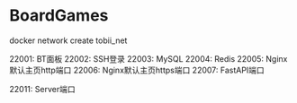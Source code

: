 # BoardGames

docker network create tobii_net

22001: BT面板
22002: SSH登录
22003: MySQL
22004: Redis
22005: Nginx默认主页http端口
22006: Nginx默认主页https端口
22007: FastAPI端口

22011: Server端口
